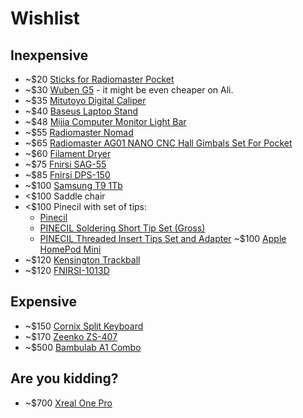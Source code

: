 # Wishlist

## Inexpensive

- ~$20 [Sticks for Radiomaster Pocket](https://www.aliexpress.com/item/1005007922289012.html)
- ~$30 [Wuben G5](https://www.wubenlight.com/products/wuben-g5-edc-light) - it might be even cheaper on Ali.
- ~$35 [Mitutoyo Digital Caliper](https://www.aliexpress.com/item/1005008798461422.html)
- ~$40 [Baseus Laptop Stand](https://www.aliexpress.com/item/1005006863950054.html)
- ~$48 [Mijia Computer Monitor Light Bar](https://www.aliexpress.com/item/1005006904690207.html)
- ~$55 [Radiomaster Nomad](https://www.aliexpress.com/item/1005008089279744.html)
- ~$65 [Radiomaster AG01 NANO CNC Hall Gimbals Set For Pocket](https://www.aliexpress.com/item/1005008114193145.html)
- ~$60 [Filament Dryer](https://www.aliexpress.com/item/1005006530018433.html)
- ~$75 [Fnirsi SAG-55](https://www.aliexpress.com/item/1005008672384738.html)
- ~$85 [Fnirsi DPS-150](https://www.aliexpress.com/item/1005007615454524.html)
- ~$100 [Samsung T9 1Tb](https://www.samsung.com/us/computing/memory-storage/portable-solid-state-drives/portable-ssd-t9-usb-3-2-1tb-black-mu-pg1t0b-am/)
- <$100 Saddle chair
- <$100 Pinecil with set of tips:
  - [Pinecil](https://pine64.com/product/pinecil-smart-mini-portable-soldering-iron/)
  - [PINECIL Soldering Short Tip Set (Gross)](https://pine64.com/product/pinecil-soldering-short-tip-set-gross/)
  - [PINECIL Threaded Insert Tips Set and Adapter](https://pine64.com/product/pinecil-threaded-insert-tips-set-and-adapter/)
  ~$100 [Apple HomePod Mini](https://www.apple.com/homepod/)
- ~$120 [Kensington Trackball](https://www.kensington.com/p/products/electronic-control-solutions/trackball-products/slimblade-pro-trackball/)
- ~$120 [FNIRSI-1013D](https://www.aliexpress.com/item/4000861098295.html)

## Expensive

- ~$150 [Cornix Split Keyboard](https://www.aliexpress.com/item/1005009384037659.html)
- ~$170 [Zeenko ZS-407](https://www.aliexpress.com/item/1005008327590010.html)
- ~$500 [Bambulab A1 Combo](https://us.store.bambulab.com/products/a1?id=579550514255634440)

## Are you kidding?

- ~$700 [Xreal One Pro](https://us.shop.xreal.com/products/xreal-one-pro)

